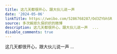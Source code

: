 ```yaml
---
title: 这几天都很开心，跟大伙儿说一声
date: '2024-05-06'
linkTitle: https://weibo.com/5286768287/Od3ZYbhSR
source: 多次婉拒久保织织的微博
description: 这几天都很开心，跟大伙儿说一声  ...
disable_comments: true
---
```

这几天都很开心，跟大伙儿说一声  ...